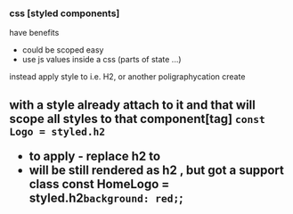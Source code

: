 ### css [styled components]
have benefits
- could be scoped easy
- use js values inside a css (parts of state ...)

instead apply style to i.e. H2, or another poligraphycation
create <H2 Component>  with a style already attach to it
and that will scope all styles to that component[tag]
`const Logo = styled.h2`

- to apply - replace h2 to <HomeLogo>
- will be still rendered as h2 , but got a support class
const HomeLogo = styled.h2`
  background: red;
`;
